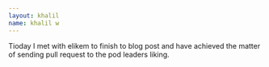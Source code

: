 ```yaml
---
layout: khalil
name: khalil w
---
```

Tioday I met with elikem to finish to blog post and have achieved the matter of sending pull request to the pod leaders liking.
